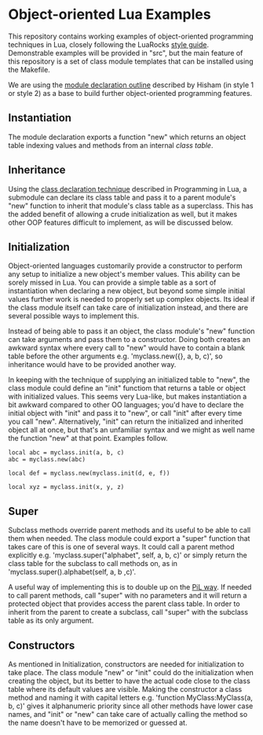# Object-oriented Lua Examples

This repository contains working examples of object-oriented programming techniques in Lua, closely following the LuaRocks [style guide](https://github.com/luarocks/lua-style-guide). Demonstrable examples will be provided in "src", but the main feature of this repository is a set of class module templates that can be installed using the Makefile.

We are using the [module declaration outline](https://hisham.hm/2014/01/02/how-to-write-lua-modules-in-a-post-module-world/) described by Hisham (in style 1 or style 2) as a base to build further object-oriented programming features.

## Instantiation

The module declaration exports a function "new" which returns an object table indexing values and methods from an internal _class table_.

## Inheritance

Using the [class declaration technique](https://www.lua.org/pil/16.1.html) described in Programming in Lua, a submodule can declare its class table and pass it to a parent module's "new" function to inherit that module's class table as a superclass. This has the added benefit of allowing a crude initialization as well, but it makes other OOP features difficult to implement, as will be discussed below.

## Initialization

Object-oriented languages customarily provide a constructor to perform any setup to initialize a new object's member values. This ability can be sorely missed in Lua. You can provide a simple table as a sort of instantiation when declaring a new object, but beyond some simple initial values further work is needed to properly set up complex objects. Its ideal if the class module itself can take care of initialization instead, and there are several possible ways to implement this.

Instead of being able to pass it an object, the class module's "new" function can take arguments and pass them to a constructor. Doing both creates an awkward syntax where every call to "new" would have to contain a blank table before the other arguments e.g. 'myclass.new({}, a, b, c)', so inheritance would have to be provided another way.

In keeping with the technique of supplying an initialized table to "new", the class module could define an "init" functiom that returns a table or object with initialized values. This seems very Lua-like, but makes instantiation a bit awkward compared to other OO languages; you'd have to declare the initial object with "init" and pass it to "new", or call "init" after every time you call "new". Alternatively, "init" can return the initialized and inherited object all at once, but that's an unfamiliar syntax and we might as well name the function "new" at that point. Examples follow.

    local abc = myclass.init(a, b, c)
    abc = myclass.new(abc)

    local def = myclass.new(myclass.init(d, e, f))

    local xyz = myclass.init(x, y, z)

## Super

Subclass methods override parent methods and its useful to be able to call them when needed. The class module could export a "super" function that takes care of this is one of several ways. It could call a parent method explicitly e.g. 'myclass.super("alphabet", self, a, b, c)' or simply return the class table for the subclass to call methods on, as in 'myclass.super().alphabet(self, a, b ,c)'.

A useful way of implementing this is to double up on the [PiL way](https://www.lua.org/pil/16.1.html). If needed to call parent methods, call "super" with no parameters and it will return a protected object that provides access the parent class table. In order to inherit from the parent to create a subclass, call "super" with the subclass table as its only argument.

## Constructors

As mentioned in Initialization, constructors are needed for initialization to take place. The class module "new" or "init" could do the initialization when creating the object, but its better to have the actual code close to the class table where its default values are visible. Making the constructor a class method and naming it with capital letters e.g. 'function MyClass:MyClass(a, b, c)' gives it alphanumeric priority since all other methods have lower case names, and "init" or "new" can take care of actually calling the method so the name doesn't have to be memorized or guessed at.
